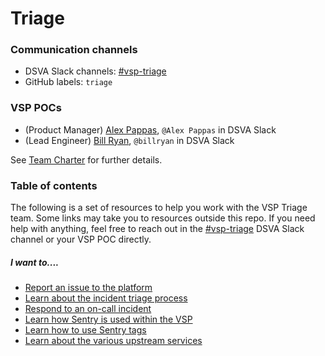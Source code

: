 # Triage
### Communication channels
- DSVA Slack channels: [#vsp-triage](https://dsva.slack.com/messages/CK1FA11H8)
- GitHub labels: `triage`

### VSP POCs
- (Product Manager) [Alex Pappas](https://github.com/alexpappasoddball), `@Alex Pappas` in DSVA Slack
- (Lead Engineer) [Bill Ryan](https://github.com/omgitsbillryan), `@billryan` in DSVA Slack

See [Team Charter](https://github.com/department-of-veterans-affairs/va.gov-team/blob/master/teams/vsp/teams/triage/triage-team-charter.md) for further details.

### Table of contents
The following is a set of resources to help you work with the VSP Triage team. Some links may take you to resources outside this repo. If you need help with anything, feel free to reach out in the [#vsp-triage](https://dsva.slack.com/messages/CK1FA11H8) DSVA Slack channel or your VSP POC directly.

##### I want to....
- [Report an issue to the platform](https://github.com/department-of-veterans-affairs/va.gov-team/blob/master/platform/working-with-vsp/policies-work-norms/reporting-an-incident-to-the-platform.md)
- [Learn about the incident triage process](incident-triage-process.md) 
- [Respond to an on-call incident](incident-response-playbook.md)
- [Learn how Sentry is used within the VSP](sentry-usage-overview.md)
- [Learn how to use Sentry tags](https://github.com/department-of-veterans-affairs/va.gov-team/blob/master/platform/engineering/sentry-tagging-standards.md)
- [Learn about the various upstream services](upstream-services.md)
